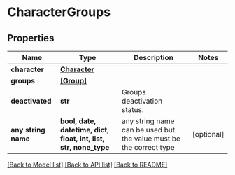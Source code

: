 # CharacterGroups


## Properties
Name | Type | Description | Notes
------------ | ------------- | ------------- | -------------
**character** | [**Character**](Character.md) |  | 
**groups** | [**[Group]**](Group.md) |  | 
**deactivated** | **str** | Groups deactivation status. | 
**any string name** | **bool, date, datetime, dict, float, int, list, str, none_type** | any string name can be used but the value must be the correct type | [optional]

[[Back to Model list]](../README.md#documentation-for-models) [[Back to API list]](../README.md#documentation-for-api-endpoints) [[Back to README]](../README.md)


